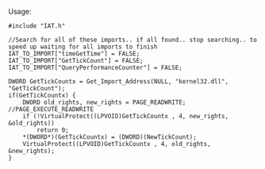 Usage:

    #include "IAT.h"
    
    //Search for all of these imports.. if all found.. stop searching.. to speed up waiting for all imports to finish
    IAT_TO_IMPORT["timeGetTime"] = FALSE;
    IAT_TO_IMPORT["GetTickCount"] = FALSE;
    IAT_TO_IMPORT["QueryPerformanceCounter"] = FALSE;
    
    DWORD GetTickCountx = Get_Import_Address(NULL, "kernel32.dll", "GetTickCount");
    if(GetTickCountx) {
        DWORD old_rights, new_rights = PAGE_READWRITE; //PAGE_EXECUTE_READWRITE
        if (!VirtualProtect((LPVOID)GetTickCountx , 4, new_rights, &old_rights))
            return 0;
        *(DWORD*)(GetTickCountx) = (DWORD)(NewTickCount);
        VirtualProtect((LPVOID)GetTickCountx , 4, old_rights, &new_rights);
    }

